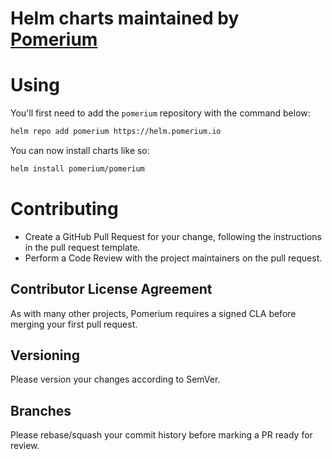 # Helm charts maintained by [Pomerium](https://pomerium.io)

# Using

You'll first need to add the `pomerium` repository with the command below:

```bash
helm repo add pomerium https://helm.pomerium.io
```

You can now install charts like so:

```bash
helm install pomerium/pomerium
```

# Contributing

- Create a GitHub Pull Request for your change, following the instructions in the pull request template.
- Perform a Code Review with the project maintainers on the pull request.

## Contributor License Agreement

As with many other projects, Pomerium requires a signed CLA before merging your first pull request.

## Versioning

Please version your changes according to SemVer.

## Branches

Please rebase/squash your commit history before marking a PR ready for review.
